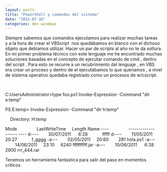 ```yaml
---
layout: posts
title: "PowerShell y comandos del sistema"
date: "2012-07-16"
categories: dev windows
---
```


Siempre sabemos que comandos ejecutamos para realizar muchas tareas  y a la hora de crear el VBScript  nos quedábamos en blanco con el dichoso objeto que debíamos utilizar. Hacer un par de scripts al año no te da soltura. En mi primer problema técnico con este lenguaje me he encontrado muchas soluciones basadas en el concepto de ejecutar comando de cmd , dentro del script . Para esto se recurre a un recubrimiento del lenguaje , en VBS era crear un proceso y dentro de el ejecutábamos lo que queríamos , a nivel de sistema operativo quedaba registrado como un procesos de w/cscript.

 

C:UsersAdministrator>type foo.ps1
Invoke-Expression -Command "dir e:temp"

PS E:temp> Invoke-Expression -Command "dir h:temp"

    Directory: H:temp

Mode                LastWriteTime     Length Name
----                -------------     ------ ----
d----        30/07/2011      6:28            fffff
d----        11/05/2011     20:27            f\_gggg
-a---        02/05/2011     20:60        281 hola.ps1
-a---        14/06/2011     23:10       6240 ffffffffff.jar
-a---        10/06/2011      6:38       2900 rrr\_444.rar

Tenemos un herramienta fantastica para salir del paso en momentos críticos

